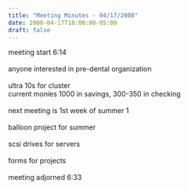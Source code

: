 ```yaml
---
title: "Meeting Minutes - 04/17/2008"
date: 2008-04-17T18:00:00-05:00
draft: false
---
```


meeting start 6:14<br />
<br />
anyone interested in pre-dental organization<br />
<br />
ultra 10s for cluster<br />
current monies 1000 in savings, 300-350 in checking<br />
<br />
next meeting is 1st week of summer 1<br />
<br />
balloon project for summer<br />
<br />
scsi drives for servers<br />
<br />
forms for projects<br />
<br />
meeting adjorned 6:33